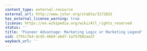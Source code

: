 ```yaml
---
content_type: external-resource
external_url: http://www.jstor.org/stable/3172825
has_external_license_warning: true
license: https://en.wikipedia.org/wiki/All_rights_reserved
status: ''
title: 'Pioneer Advantage: Marketing Logic or Marketing Legend'
uid: 1f91cfb4-dcd5-46b9-abd7-1a757602aa37
wayback_url: ''
---
```

